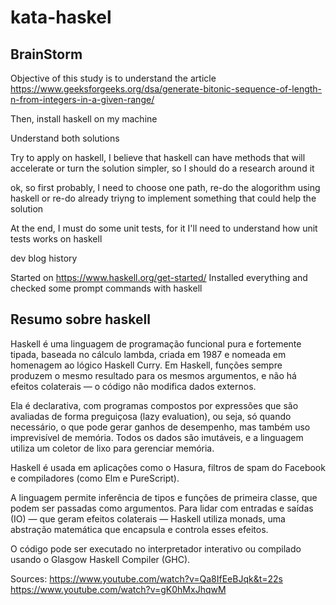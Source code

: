 # kata-haskel

## BrainStorm
Objective of this study is to understand the article 
https://www.geeksforgeeks.org/dsa/generate-bitonic-sequence-of-length-n-from-integers-in-a-given-range/

Then, install haskell on my machine

Understand both solutions

Try to apply on haskell, I believe that haskell can have methods that will accelerate or turn the solution simpler, so I should do a research around it

ok, so first probably, I need to choose one path, re-do the alogorithm using haskell or re-do already triyng to implement something that could help the solution

At the end, I must do some unit tests, for it I'll need to understand how unit tests works on haskell

dev blog history

Started on https://www.haskell.org/get-started/
Installed everything and checked some prompt commands with haskell

## Resumo sobre haskell
Haskell é uma linguagem de programação funcional pura e fortemente tipada, baseada no cálculo lambda, criada em 1987 e nomeada em homenagem ao lógico Haskell Curry. Em Haskell, funções sempre produzem o mesmo resultado para os mesmos argumentos, e não há efeitos colaterais — o código não modifica dados externos.

Ela é declarativa, com programas compostos por expressões que são avaliadas de forma preguiçosa (lazy evaluation), ou seja, só quando necessário, o que pode gerar ganhos de desempenho, mas também uso imprevisível de memória. Todos os dados são imutáveis, e a linguagem utiliza um coletor de lixo para gerenciar memória.

Haskell é usada em aplicações como o Hasura, filtros de spam do Facebook e compiladores (como Elm e PureScript).

A linguagem permite inferência de tipos e funções de primeira classe, que podem ser passadas como argumentos. Para lidar com entradas e saídas (IO) — que geram efeitos colaterais — Haskell utiliza monads, uma abstração matemática que encapsula e controla esses efeitos.

O código pode ser executado no interpretador interativo ou compilado usando o Glasgow Haskell Compiler (GHC).

Sources:
https://www.youtube.com/watch?v=Qa8IfEeBJqk&t=22s
https://www.youtube.com/watch?v=gK0hMxJhqwM